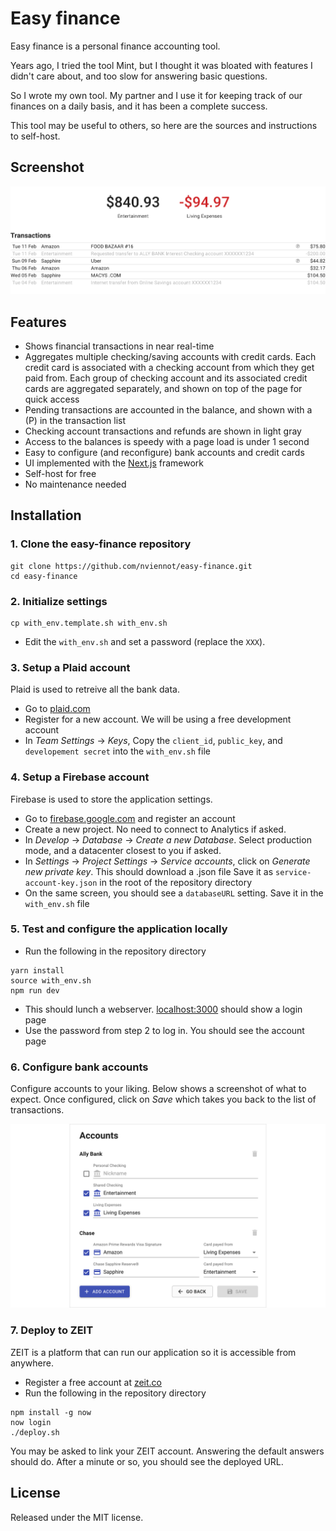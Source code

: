 # Easy finance

Easy finance is a personal finance accounting tool.

Years ago, I tried the tool Mint, but I thought it was bloated with features I
didn't care about, and too slow for answering basic questions.

So I wrote my own tool. My partner and I use it for keeping track of our
finances on a daily basis, and it has been a complete success.

This tool may be useful to others, so here are the sources and instructions to self-host.

## Screenshot

![screenshot](readme/screen1.png)

## Features

* Shows financial transactions in near real-time
* Aggregates multiple checking/saving accounts with credit cards. Each credit
  card is associated with a checking account from which they get paid from.
  Each group of checking account and its associated credit cards are
  aggregated separately, and shown on top of the page for quick access
* Pending transactions are accounted in the balance, and shown with a (P)
  in the transaction list
* Checking account transactions and refunds are shown in light gray
* Access to the balances is speedy with a page load is under 1 second
* Easy to configure (and reconfigure) bank accounts and credit cards
* UI implemented with the [Next.js](https://nextjs.org/) framework
* Self-host for free
* No maintenance needed

## Installation

### 1. Clone the easy-finance repository

```
git clone https://github.com/nviennot/easy-finance.git
cd easy-finance
```

### 2. Initialize settings

```
cp with_env.template.sh with_env.sh
```

* Edit the `with_env.sh` and set a password (replace the `XXX`).

### 3. Setup a Plaid account

Plaid is used to retreive all the bank data.

* Go to [plaid.com](https://plaid.com)
* Register for a new account. We will be using a free development account
* In _Team Settings_ → _Keys_, Copy the `client_id`, `public_key`, and
`developement secret` into the `with_env.sh` file

### 4. Setup a Firebase account

Firebase is used to store the application settings.

* Go to [firebase.google.com](https://firebase.google.com/) and register an account
* Create a new project. No need to connect to Analytics if asked.
* In _Develop_ →  _Database_ → _Create a new Database_. Select production mode,
  and a datacenter closest to you if asked.
* In _Settings_ → _Project Settings_ → _Service accounts_,
  click on _Generate new private key_. This should download a .json file
  Save it as `service-account-key.json` in the root of the repository
  directory
* On the same screen, you should see a `databaseURL` setting. Save it
  in the `with_env.sh` file

### 5. Test and configure the application locally

* Run the following in the repository directory

```
yarn install
source with_env.sh
npm run dev
```

* This should lunch a webserver. [localhost:3000](http://localhost:3000/)
  should show a login page
* Use the password from step 2 to log in. You should see the account page

### 6. Configure bank accounts

Configure accounts to your liking. Below shows a screenshot of what to expect.
Once configured, click on _Save_ which takes you back to the list of transactions.

![screenshot](readme/screen2.png)

### 7. Deploy to ZEIT

ZEIT is a platform that can run our application so it is accessible from
anywhere.

* Register a free account at [zeit.co](https://zeit.co/)
* Run the following in the repository directory

```
npm install -g now
now login
./deploy.sh
```

You may be asked to link your ZEIT account. Answering the default answers should
do. After a minute or so, you should see the deployed URL.

## License

Released under the MIT license.
